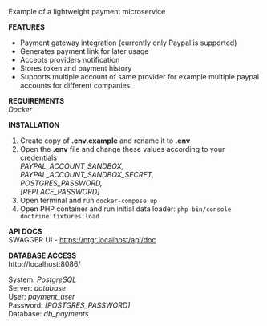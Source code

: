 Example of a lightweight payment microservice

**FEATURES**
- Payment gateway integration (currently only Paypal is supported)
- Generates payment link for later usage
- Accepts providers notification
- Stores token and payment history
- Supports multiple account of same provider for example multiple paypal accounts for different companies

**REQUIREMENTS**  
*Docker*
  
**INSTALLATION**
1) Create copy of **.env.example** and rename it to **.env**
2) Open the **.env** file and change these values according to your credentials  
	 *PAYPAL_ACCOUNT_SANDBOX,*  
	 *PAYPAL_ACCOUNT_SANDBOX_SECRET,*  
	 *POSTGRES_PASSWORD,*  
	 *[REPLACE_PASSWORD]*  
3) Open terminal and run `docker-compose up`
4) Open PHP container and run initial data loader: `php bin/console doctrine:fixtures:load`
   
**API DOCS**   
SWAGGER UI - https://ptgr.localhost/api/doc

**DATABASE ACCESS**   
http://localhost:8086/

System: *PostgreSQL*  
Server: *database*  
User: *payment_user*  
Password: *[POSTGRES_PASSWORD]*  
Database: *db_payments*
